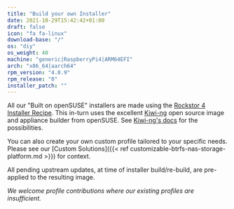 ```yaml
---
title: "Build your own Installer"
date: 2021-10-29T15:42:42+01:00
draft: false
icon: "fa fa-linux"
download-base: "/"
os: "diy"
os_weight: 40
machine: "generic|RaspberryPi4|ARM64EFI"
arch: "x86_64|aarch64"
rpm_version: "4.0.9"
rpm_release: "0"
installer_patch: ""
---
```


All our "Built on openSUSE" installers are made using the [Rockstor 4 Installer Recipe](https://github.com/rockstor/rockstor-installer).
This in-turn uses the excellent [Kiwi-ng](https://github.com/OSInside/kiwi) open source image and appliance builder from openSUSE.
See [Kiwi-ng's docs](https://osinside.github.io/kiwi/) for the possibilities.

You can also create your own custom profile tailored to your specific needs.
Please see our [Custom Solutions]({{< ref customizable-btrfs-nas-storage-platform.md >}}) for context.

All pending upstream updates, at time of installer build/re-build, are pre-applied to the resulting image.

*We welcome profile contributions where our existing profiles are insufficient.* 
